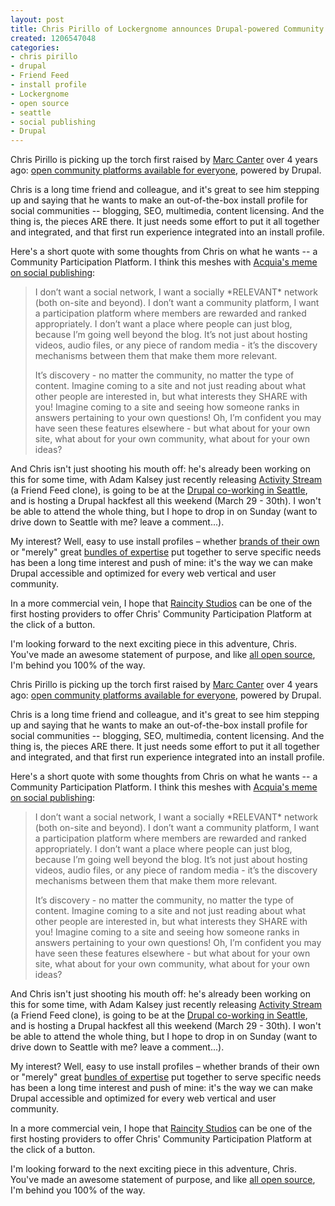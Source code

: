 ```yaml
--- 
layout: post
title: Chris Pirillo of Lockergnome announces Drupal-powered Community Participation Platform, hackfest in Seattle
created: 1206547048
categories: 
- chris pirillo
- drupal
- Friend Feed
- install profile
- Lockergnome
- open source
- seattle
- social publishing
- Drupal
---
```

<p>Chris Pirillo is picking up the torch first raised by <a href="http://marc.blogs.it/">Marc Canter</a> over 4 years ago: <a href="http://chris.pirillo.com/2008/03/26/were-taking-an-open-direction-with-web-communities-are-you-in">open community platforms available for everyone</a>, powered by Drupal.</p>
<p>Chris is a long time friend and colleague, and it's great to see him stepping up and saying that he wants to make an out-of-the-box install profile for social communities -- blogging, SEO, multimedia, content licensing. And the thing is, the pieces ARE there. It just needs some effort to put it all together and integrated, and that first run experience integrated into an install profile.</p>
<p>Here's a short quote with some thoughts from Chris on what he wants -- a Community Participation Platform. I think this meshes with <a href="http://acquia.com">Acquia's meme on social publishing</a>:</p>
<blockquote>
<p>I don&rsquo;t want a social network, I want a socially *RELEVANT* network (both on-site and beyond). I don&rsquo;t want a community platform, I want a participation platform where members are rewarded and ranked appropriately. I don&rsquo;t want a place where people can just blog, because I&rsquo;m going well beyond the blog. It&rsquo;s not just about hosting videos, audio files, or any piece of random media - it&rsquo;s the discovery mechanisms between them that make them more relevant.</p>
<p>It&rsquo;s discovery - no matter the community, no matter the type of content. Imagine coming to a site and not just reading about what other people are interested in, but what interests they SHARE with you! Imagine coming to a site and seeing how someone ranks in answers pertaining to your own questions! Oh, I&rsquo;m confident you may have seen these features elsewhere - but what about for your own site, what about for your own community, what about for your own ideas?</p>
</blockquote>
<p>And Chris isn't just shooting his mouth off: he's already been working on this for some time, with Adam Kalsey just recently releasing <a href="http://drupal.org/project/activitystream">Activity Stream</a> (a Friend Feed clone), is going to be at the <a href="http://groups.drupal.org/node/7689">Drupal co-working in Seattle</a>, and is hosting a Drupal hackfest all this weekend (March 29 - 30th). I won't be able to attend the whole thing, but I hope to drop in on Sunday (want to drive down to Seattle with me? leave a comment...).</p>
<p>My interest? Well, easy to use install profiles &ndash; whether <a href="http://ubercart.org&quot;">brands of their own</a> or &quot;merely&quot; great <a href="http://drupal.org/project/Installation+profiles">bundles of expertise</a> put together to serve specific needs has been a long time interest and push of mine: it's the way we can make Drupal accessible and optimized for every web vertical and user community.</p>
<p>In a more commercial vein, I hope that <a href="Http://www.raincitystudios.com">Raincity Studios</a> can be one of the first hosting providers to offer Chris' Community Participation Platform at the click of a button.</p>
<p>I'm looking forward to the next exciting piece in this adventure, Chris. You've made an awesome statement of purpose, and like <a href="http://bmannconsulting.com/blog/bmann/open-source-stands-together">all open source</a>, I'm behind you 100% of the way.</p>
<!--break-->
<p>Chris Pirillo is picking up the torch first raised by <a href="http://marc.blogs.it/">Marc Canter</a> over 4 years ago: <a href="http://chris.pirillo.com/2008/03/26/were-taking-an-open-direction-with-web-communities-are-you-in">open community platforms available for everyone</a>, powered by Drupal.</p>
<p>Chris is a long time friend and colleague, and it's great to see him stepping up and saying that he wants to make an out-of-the-box install profile for social communities -- blogging, SEO, multimedia, content licensing. And the thing is, the pieces ARE there. It just needs some effort to put it all together and integrated, and that first run experience integrated into an install profile.</p>
<p>Here's a short quote with some thoughts from Chris on what he wants -- a Community Participation Platform. I think this meshes with <a href="http://acquia.com">Acquia's meme on social publishing</a>:</p>
<blockquote>
<p>I don&rsquo;t want a social network, I want a socially *RELEVANT* network (both on-site and beyond). I don&rsquo;t want a community platform, I want a participation platform where members are rewarded and ranked appropriately. I don&rsquo;t want a place where people can just blog, because I&rsquo;m going well beyond the blog. It&rsquo;s not just about hosting videos, audio files, or any piece of random media - it&rsquo;s the discovery mechanisms between them that make them more relevant.</p>
<p>It&rsquo;s discovery - no matter the community, no matter the type of content. Imagine coming to a site and not just reading about what other people are interested in, but what interests they SHARE with you! Imagine coming to a site and seeing how someone ranks in answers pertaining to your own questions! Oh, I&rsquo;m confident you may have seen these features elsewhere - but what about for your own site, what about for your own community, what about for your own ideas?</p>
</blockquote>
<p>And Chris isn't just shooting his mouth off: he's already been working on this for some time, with Adam Kalsey just recently releasing <a href="http://drupal.org/project/activitystream">Activity Stream</a> (a Friend Feed clone), is going to be at the <a href="http://groups.drupal.org/node/7689">Drupal co-working in Seattle</a>, and is hosting a Drupal hackfest all this weekend (March 29 - 30th). I won't be able to attend the whole thing, but I hope to drop in on Sunday (want to drive down to Seattle with me? leave a comment...).</p>
<p>My interest? Well, easy to use install profiles &ndash; whether <a>brands of their own</a> or &quot;merely&quot; great <a href="http://drupal.org/project/Installation+profiles">bundles of expertise</a> put together to serve specific needs has been a long time interest and push of mine: it's the way we can make Drupal accessible and optimized for every web vertical and user community.</p>
<p>In a more commercial vein, I hope that <a href="Http://www.raincitystudios.com">Raincity Studios</a> can be one of the first hosting providers to offer Chris' Community Participation Platform at the click of a button.</p>
<p>I'm looking forward to the next exciting piece in this adventure, Chris. You've made an awesome statement of purpose, and like <a href="http://bmannconsulting.com/blog/bmann/open-source-stands-together">all open source</a>, I'm behind you 100% of the way.</p>
<!--break-->
